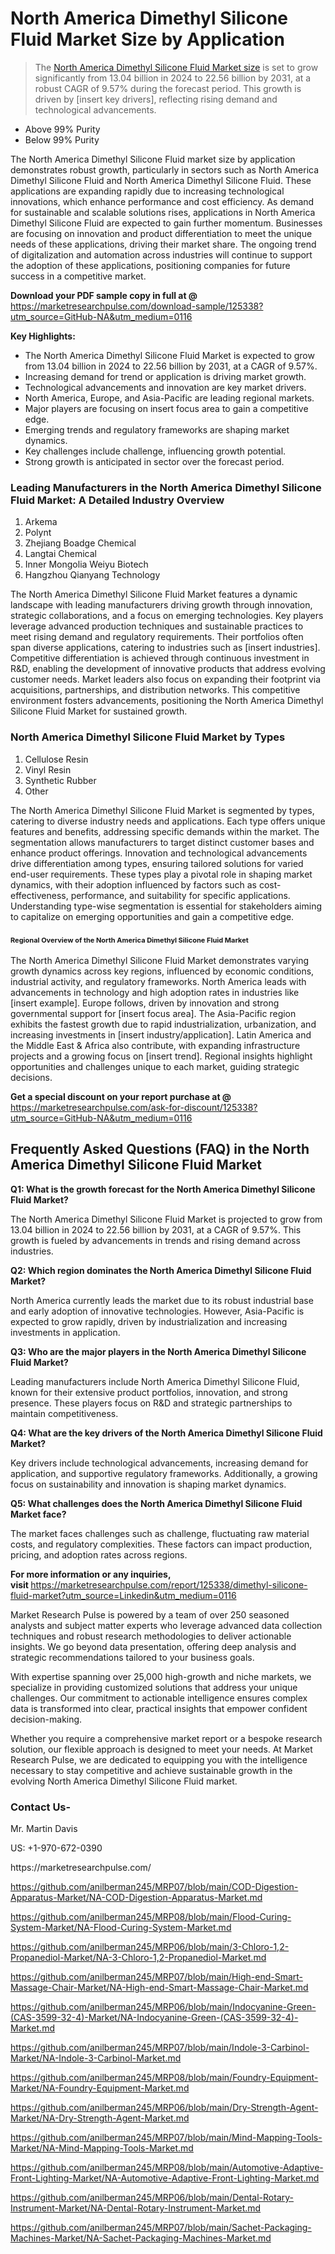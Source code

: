 <h1>North America Dimethyl Silicone Fluid Market&nbsp;Size by Application</h1><blockquote><p>The <a href="https://marketresearchpulse.com/download-sample/125338?utm_source=GitHub-NA&amp;utm_medium=0116">North America Dimethyl Silicone Fluid Market size</a> is set to grow significantly from 13.04 billion in 2024 to 22.56 billion by 2031, at a robust CAGR of 9.57% during the forecast period. This growth is driven by [insert key drivers], reflecting rising demand and technological advancements.</p></blockquote><ul><li>Above 99% Purity<li> Below 99% Purity</li></ul><p>The North America Dimethyl Silicone Fluid market size by application demonstrates robust growth, particularly in sectors such as North America Dimethyl Silicone Fluid and North America Dimethyl Silicone Fluid. These applications are expanding rapidly due to increasing technological innovations, which enhance performance and cost efficiency. As demand for sustainable and scalable solutions rises, applications in North America Dimethyl Silicone Fluid are expected to gain further momentum. Businesses are focusing on innovation and product differentiation to meet the unique needs of these applications, driving their market share. The ongoing trend of digitalization and automation across industries will continue to support the adoption of these applications, positioning companies for future success in a competitive market.</p><p><strong>Download your PDF sample copy in full at @ </strong><a href="https://marketresearchpulse.com/download-sample/125338?utm_source=GitHub-NA&amp;utm_medium=0116">https://marketresearchpulse.com/download-sample/125338?utm_source=GitHub-NA&amp;utm_medium=0116</a></p><p><strong>Key Highlights: </strong></p><ul><li>The North America Dimethyl Silicone Fluid Market is expected to grow from 13.04 billion in 2024 to 22.56 billion by 2031, at a CAGR of 9.57%.</li><li>Increasing demand for trend or application is driving market growth.</li><li>Technological advancements and innovation are key market drivers.</li><li>North America, Europe, and Asia-Pacific are leading regional markets.</li><li>Major players are focusing on insert focus area to gain a competitive edge.</li><li>Emerging trends and regulatory frameworks are shaping market dynamics.</li><li>Key challenges include challenge, influencing growth potential.</li><li>Strong growth is anticipated in sector over the forecast period.</li></ul><h3>Leading Manufacturers in the North America Dimethyl Silicone Fluid Market: A Detailed Industry Overview</h3><ol><li>Arkema</li><li>Polynt</li><li>Zhejiang Boadge Chemical</li><li>Langtai Chemical</li><li>Inner Mongolia Weiyu Biotech</li><li>Hangzhou Qianyang Technology</li></ol><div class="flex max-w-full flex-col flex-grow"><div class="min-h-8 text-message flex w-full flex-col items-end gap-2 whitespace-normal break-words [.text-message+&amp;]:mt-5" dir="auto" data-message-author-role="assistant" data-message-id="fd8432e4-4910-450d-b182-61b7bfb0a01f" data-message-model-slug="gpt-4o"><div class="flex w-full flex-col gap-1 empty:hidden first:pt-[3px]"><div class="markdown prose w-full break-words dark:prose-invert light"><p>The North America Dimethyl Silicone Fluid Market features a dynamic landscape with leading manufacturers driving growth through innovation, strategic collaborations, and a focus on emerging technologies. Key players leverage advanced production techniques and sustainable practices to meet rising demand and regulatory requirements. Their portfolios often span diverse applications, catering to industries such as [insert industries]. Competitive differentiation is achieved through continuous investment in R&amp;D, enabling the development of innovative products that address evolving customer needs. Market leaders also focus on expanding their footprint via acquisitions, partnerships, and distribution networks. This competitive environment fosters advancements, positioning the North America Dimethyl Silicone Fluid Market for sustained growth.</p></div></div></div></div><h3>North America Dimethyl Silicone Fluid Market by Types</h3><ol><li>Cellulose Resin<li> Vinyl Resin<li> Synthetic Rubber<li> Other</li></ol><div class="flex max-w-full flex-col flex-grow"><div class="min-h-8 text-message flex w-full flex-col items-end gap-2 whitespace-normal break-words [.text-message+&amp;]:mt-5" dir="auto" data-message-author-role="assistant" data-message-id="084470be-0bb7-4664-bddf-5156b4f41249" data-message-model-slug="gpt-4o-mini"><div class="flex w-full flex-col gap-1 empty:hidden first:pt-[3px]"><div class="markdown prose w-full break-words dark:prose-invert light"><p>The North America Dimethyl Silicone Fluid Market is segmented by types, catering to diverse industry needs and applications. Each type offers unique features and benefits, addressing specific demands within the market. The segmentation allows manufacturers to target distinct customer bases and enhance product offerings. Innovation and technological advancements drive differentiation among types, ensuring tailored solutions for varied end-user requirements. These types play a pivotal role in shaping market dynamics, with their adoption influenced by factors such as cost-effectiveness, performance, and suitability for specific applications. Understanding type-wise segmentation is essential for stakeholders aiming to capitalize on emerging opportunities and gain a competitive edge.</p></div></div></div></div><h3><span style="font-size: 11px;">Regional Overview of the North America Dimethyl Silicone Fluid Market</span></h3><div class="flex max-w-full flex-col flex-grow"><div class="min-h-8 text-message flex w-full flex-col items-end gap-2 whitespace-normal break-words [.text-message+&amp;]:mt-5" dir="auto" data-message-author-role="assistant" data-message-id="e9038762-ce64-4e30-91c9-9bd413514231" data-message-model-slug="gpt-4o-mini"><div class="flex w-full flex-col gap-1 empty:hidden first:pt-[3px]"><div class="markdown prose w-full break-words dark:prose-invert light"><p>The North America Dimethyl Silicone Fluid Market demonstrates varying growth dynamics across key regions, influenced by economic conditions, industrial activity, and regulatory frameworks. North America leads with advancements in technology and high adoption rates in industries like [insert example]. Europe follows, driven by innovation and strong governmental support for [insert focus area]. The Asia-Pacific region exhibits the fastest growth due to rapid industrialization, urbanization, and increasing investments in [insert industry/application]. Latin America and the Middle East &amp; Africa also contribute, with expanding infrastructure projects and a growing focus on [insert trend]. Regional insights highlight opportunities and challenges unique to each market, guiding strategic decisions.</p></div></div></div></div><p><strong>Get a special discount on your report purchase at @ </strong><a href="https://marketresearchpulse.com/ask-for-discount/125338?utm_source=GitHub-NA&amp;utm_medium=0116">https://marketresearchpulse.com/ask-for-discount/125338?utm_source=GitHub-NA&amp;utm_medium=0116</a></p><h2>Frequently Asked Questions (FAQ) in the North America Dimethyl Silicone Fluid Market</h2><p><strong>Q1: What is the growth forecast for the North America Dimethyl Silicone Fluid Market?</strong></p><p>The North America Dimethyl Silicone Fluid Market is projected to grow from 13.04 billion in 2024 to 22.56 billion by 2031, at a CAGR of 9.57%. This growth is fueled by advancements in trends and rising demand across industries.</p><p><strong>Q2: Which region dominates the North America Dimethyl Silicone Fluid Market?</strong></p><p>North America currently leads the market due to its robust industrial base and early adoption of innovative technologies. However, Asia-Pacific is expected to grow rapidly, driven by industrialization and increasing investments in application.</p><p><strong>Q3: Who are the major players in the North America Dimethyl Silicone Fluid Market?</strong></p><p>Leading manufacturers include North America Dimethyl Silicone Fluid, known for their extensive product portfolios, innovation, and strong presence. These players focus on R&amp;D and strategic partnerships to maintain competitiveness.</p><p><strong>Q4: What are the key drivers of the North America Dimethyl Silicone Fluid Market?</strong></p><p>Key drivers include technological advancements, increasing demand for application, and supportive regulatory frameworks. Additionally, a growing focus on sustainability and innovation is shaping market dynamics.</p><p><strong>Q5: What challenges does the North America Dimethyl Silicone Fluid Market face?</strong></p><p>The market faces challenges such as challenge, fluctuating raw material costs, and regulatory complexities. These factors can impact production, pricing, and adoption rates across regions.</p><p><strong>For more information or any inquiries, visit&nbsp;</strong><a href="https://marketresearchpulse.com/report/125338/dimethyl-silicone-fluid-market?utm_source=Linkedin&utm_medium=0116">https://marketresearchpulse.com/report/125338/dimethyl-silicone-fluid-market?utm_source=Linkedin&utm_medium=0116</a></p><p>Market Research Pulse is powered by a team of over 250 seasoned analysts and subject matter experts who leverage advanced data collection techniques and robust research methodologies to deliver actionable insights. We go beyond data presentation, offering deep analysis and strategic recommendations tailored to your business goals.</p><p>With expertise spanning over 25,000 high-growth and niche markets, we specialize in providing customized solutions that address your unique challenges. Our commitment to actionable intelligence ensures complex data is transformed into clear, practical insights that empower confident decision-making.</p><p>Whether you require a comprehensive market report or a bespoke research solution, our flexible approach is designed to meet your needs. At Market Research Pulse, we are dedicated to equipping you with the intelligence necessary to stay competitive and achieve sustainable growth in the evolving North America Dimethyl Silicone Fluid market.</p><h3><strong>Contact Us-</strong></h3><p>Mr. Martin Davis</p><p>US: +1-970-672-0390</p><p>https://marketresearchpulse.com/</p><p><a href="https://github.com/anilberman245/MRP07/blob/main/COD-Digestion-Apparatus-Market/NA-COD-Digestion-Apparatus-Market.md">https://github.com/anilberman245/MRP07/blob/main/COD-Digestion-Apparatus-Market/NA-COD-Digestion-Apparatus-Market.md</a></p><p><a href="https://github.com/anilberman245/MRP08/blob/main/Flood-Curing-System-Market/NA-Flood-Curing-System-Market.md">https://github.com/anilberman245/MRP08/blob/main/Flood-Curing-System-Market/NA-Flood-Curing-System-Market.md</a></p><p><a href="https://github.com/anilberman245/MRP06/blob/main/3-Chloro-1,2-Propanediol-Market/NA-3-Chloro-1,2-Propanediol-Market.md">https://github.com/anilberman245/MRP06/blob/main/3-Chloro-1,2-Propanediol-Market/NA-3-Chloro-1,2-Propanediol-Market.md</a></p><p><a href="https://github.com/anilberman245/MRP07/blob/main/High-end-Smart-Massage-Chair-Market/NA-High-end-Smart-Massage-Chair-Market.md">https://github.com/anilberman245/MRP07/blob/main/High-end-Smart-Massage-Chair-Market/NA-High-end-Smart-Massage-Chair-Market.md</a></p><p><a href="https://github.com/anilberman245/MRP06/blob/main/Indocyanine-Green-(CAS-3599-32-4)-Market/NA-Indocyanine-Green-(CAS-3599-32-4)-Market.md">https://github.com/anilberman245/MRP06/blob/main/Indocyanine-Green-(CAS-3599-32-4)-Market/NA-Indocyanine-Green-(CAS-3599-32-4)-Market.md</a></p><p><a href="https://github.com/anilberman245/MRP07/blob/main/Indole-3-Carbinol-Market/NA-Indole-3-Carbinol-Market.md">https://github.com/anilberman245/MRP07/blob/main/Indole-3-Carbinol-Market/NA-Indole-3-Carbinol-Market.md</a></p><p><a href="https://github.com/anilberman245/MRP08/blob/main/Foundry-Equipment-Market/NA-Foundry-Equipment-Market.md">https://github.com/anilberman245/MRP08/blob/main/Foundry-Equipment-Market/NA-Foundry-Equipment-Market.md</a></p><p><a href="https://github.com/anilberman245/MRP06/blob/main/Dry-Strength-Agent-Market/NA-Dry-Strength-Agent-Market.md">https://github.com/anilberman245/MRP06/blob/main/Dry-Strength-Agent-Market/NA-Dry-Strength-Agent-Market.md</a></p><p><a href="https://github.com/anilberman245/MRP07/blob/main/Mind-Mapping-Tools-Market/NA-Mind-Mapping-Tools-Market.md">https://github.com/anilberman245/MRP07/blob/main/Mind-Mapping-Tools-Market/NA-Mind-Mapping-Tools-Market.md</a></p><p><a href="https://github.com/anilberman245/MRP08/blob/main/Automotive-Adaptive-Front-Lighting-Market/NA-Automotive-Adaptive-Front-Lighting-Market.md">https://github.com/anilberman245/MRP08/blob/main/Automotive-Adaptive-Front-Lighting-Market/NA-Automotive-Adaptive-Front-Lighting-Market.md</a></p><p><a href="https://github.com/anilberman245/MRP06/blob/main/Dental-Rotary-Instrument-Market/NA-Dental-Rotary-Instrument-Market.md">https://github.com/anilberman245/MRP06/blob/main/Dental-Rotary-Instrument-Market/NA-Dental-Rotary-Instrument-Market.md</a></p><p><a href="https://github.com/anilberman245/MRP07/blob/main/Sachet-Packaging-Machines-Market/NA-Sachet-Packaging-Machines-Market.md">https://github.com/anilberman245/MRP07/blob/main/Sachet-Packaging-Machines-Market/NA-Sachet-Packaging-Machines-Market.md</a></p>
